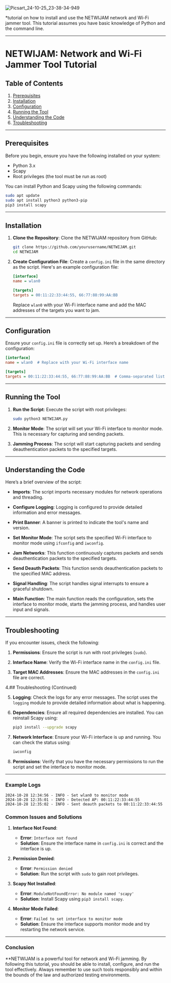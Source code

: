![Picsart_24-10-25_23-38-34-949](https://github.com/user-attachments/assets/97ca35b0-7b1e-4444-b2c7-177bcac2f587)

*tutorial on how to install and use the NETWIJAM network and Wi-Fi jammer tool. This tutorial assumes you have basic knowledge of Python and the command line.

---

# NETWIJAM: Network and Wi-Fi Jammer Tool Tutorial

## Table of Contents
1. [Prerequisites](#prerequisites)
2. [Installation](#installation)
3. [Configuration](#configuration)
4. [Running the Tool](#running-the-tool)
5. [Understanding the Code](#understanding-the-code)
6. [Troubleshooting](#troubleshooting)

---

## Prerequisites

Before you begin, ensure you have the following installed on your system:

- Python 3.x
- Scapy
- Root privileges (the tool must be run as root)

You can install Python and Scapy using the following commands:

```bash
sudo apt update
sudo apt install python3 python3-pip
pip3 install scapy
```

---

## Installation

1. **Clone the Repository**:
   Clone the NETWIJAM repository from GitHub:

   ```bash
   git clone https://github.com/yourusername/NETWIJAM.git
   cd NETWIJAM
   ```

2. **Create Configuration File**:
   Create a `config.ini` file in the same directory as the script. Here's an example configuration file:

   ```ini
   [interface]
   name = wlan0

   [targets]
   targets = 00:11:22:33:44:55, 66:77:88:99:AA:BB
   ```

   Replace `wlan0` with your Wi-Fi interface name and add the MAC addresses of the targets you want to jam.

---

## Configuration

Ensure your `config.ini` file is correctly set up. Here’s a breakdown of the configuration:

```ini
[interface]
name = wlan0  # Replace with your Wi-Fi interface name

[targets]
targets = 00:11:22:33:44:55, 66:77:88:99:AA:BB  # Comma-separated list of MAC addresses
```

---

## Running the Tool

1. **Run the Script**:
   Execute the script with root privileges:

   ```bash
   sudo python3 NETWIJAM.py
   ```

2. **Monitor Mode**:
   The script will set your Wi-Fi interface to monitor mode. This is necessary for capturing and sending packets.

3. **Jamming Process**:
   The script will start capturing packets and sending deauthentication packets to the specified targets.

---

## Understanding the Code

Here’s a brief overview of the script:

- **Imports**:
  The script imports necessary modules for network operations and threading.

- **Configure Logging**:
  Logging is configured to provide detailed information and error messages.

- **Print Banner**:
  A banner is printed to indicate the tool's name and version.

- **Set Monitor Mode**:
  The script sets the specified Wi-Fi interface to monitor mode using `ifconfig` and `iwconfig`.

- **Jam Networks**:
  This function continuously captures packets and sends deauthentication packets to the specified targets.

- **Send Deauth Packets**:
  This function sends deauthentication packets to the specified MAC address.

- **Signal Handling**:
  The script handles signal interrupts to ensure a graceful shutdown.

- **Main Function**:
  The main function reads the configuration, sets the interface to monitor mode, starts the jamming process, and handles user input and signals.

---

## Troubleshooting

If you encounter issues, check the following:

1. **Permissions**:
   Ensure the script is run with root privileges (`sudo`).

2. **Interface Name**:
   Verify the Wi-Fi interface name in the `config.ini` file.

3. **Target MAC Addresses**:
   Ensure the MAC addresses in the `config.ini` file are correct.

4.## Troubleshooting (Continued)

5. **Logging**:
   Check the logs for any error messages. The script uses the `logging` module to provide detailed information about what is happening.

6. **Dependencies**:
   Ensure all required dependencies are installed. You can reinstall Scapy using:

   ```bash
   pip3 install --upgrade scapy
   ```

7. **Network Interface**:
   Ensure your Wi-Fi interface is up and running. You can check the status using:

   ```bash
   iwconfig
   ```

8. **Permissions**:
   Verify that you have the necessary permissions to run the script and set the interface to monitor mode.

---

### Example Logs

```plaintext
2024-10-28 12:34:56 - INFO - Set wlan0 to monitor mode
2024-10-28 12:35:01 - INFO - Detected AP: 00:11:22:33:44:55
2024-10-28 12:35:02 - INFO - Sent deauth packets to 00:11:22:33:44:55
```

### Common Issues and Solutions

1. **Interface Not Found**:
   - **Error**: `Interface not found`
   - **Solution**: Ensure the interface name in `config.ini` is correct and the interface is up.

2. **Permission Denied**:
   - **Error**: `Permission denied`
   - **Solution**: Run the script with `sudo` to gain root privileges.

3. **Scapy Not Installed**:
   - **Error**: `ModuleNotFoundError: No module named 'scapy'`
   - **Solution**: Install Scapy using `pip3 install scapy`.

4. **Monitor Mode Failed**:
   - **Error**: `Failed to set interface to monitor mode`
   - **Solution**: Ensure the interface supports monitor mode and try restarting the network service.

---

### Conclusion

**NETWIJAM is a powerful tool for network and Wi-Fi jamming. By following this tutorial, you should be able to install, configure, and run the tool effectively. Always remember to use such tools responsibly and within the bounds of the law and authorized testing environments.
